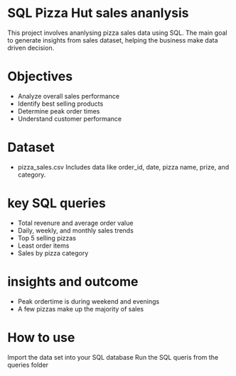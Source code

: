 # SQL Pizza Hut sales ananlysis
This project involves ananlysing pizza sales data using SQL. The main goal to generate insights from sales dataset, helping the business make data driven decision.
# Objectives
- Analyze overall sales performance
- Identify best selling products
- Determine peak order times
- Understand customer performance
# Dataset
- pizza_sales.csv
Includes data like order_id, date, pizza name, prize, and category.
# key SQL queries 
- Total revenure and average order value
- Daily, weekly, and monthly sales trends
- Top 5 selling pizzas
- Least order items
- Sales by pizza category
# insights and outcome 
- Peak ordertime is during weekend and evenings
- A few pizzas make up the majority of sales
# How to use 
Import  the data set into your SQL database
Run the SQL  queris from the queries folder
